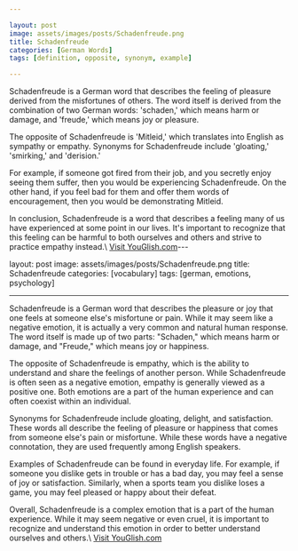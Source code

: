 ```yaml
---

layout: post
image: assets/images/posts/Schadenfreude.png
title: Schadenfreude
categories: [German Words]
tags: [definition, opposite, synonym, example]

---
```


Schadenfreude is a German word that describes the feeling of pleasure derived from the misfortunes of others. The word itself is derived from the combination of two German words: 'schaden,' which means harm or damage, and 'freude,' which means joy or pleasure. 

The opposite of Schadenfreude is 'Mitleid,' which translates into English as sympathy or empathy. Synonyms for Schadenfreude include 'gloating,' 'smirking,' and 'derision.'

For example, if someone got fired from their job, and you secretly enjoy seeing them suffer, then you would be experiencing Schadenfreude. On the other hand, if you feel bad for them and offer them words of encouragement, then you would be demonstrating Mitleid. 

In conclusion, Schadenfreude is a word that describes a feeling many of us have experienced at some point in our lives. It's important to recognize that this feeling can be harmful to both ourselves and others and strive to practice empathy instead.\ <a id="yg-widget-0" class="youglish-widget" data-query="Schadenfreude" data-lang="german" data-components="8412" data-auto-start="0" data-bkg-color="theme_light" data-title="How%20to%20pronounce%20Schadenfreude%20in%20German"  rel="nofollow" href="https://youglish.com">Visit YouGlish.com</a><script async src="https://youglish.com/public/emb/widget.js" charset="utf-8"></script>---

layout: post
image: assets/images/posts/Schadenfreude.png
title: Schadenfreude
categories: [vocabulary]
tags: [german, emotions, psychology]

---

Schadenfreude is a German word that describes the pleasure or joy that one feels at someone else's misfortune or pain. While it may seem like a negative emotion, it is actually a very common and natural human response. The word itself is made up of two parts: "Schaden," which means harm or damage, and "Freude," which means joy or happiness.

The opposite of Schadenfreude is empathy, which is the ability to understand and share the feelings of another person. While Schadenfreude is often seen as a negative emotion, empathy is generally viewed as a positive one. Both emotions are a part of the human experience and can often coexist within an individual.

Synonyms for Schadenfreude include gloating, delight, and satisfaction. These words all describe the feeling of pleasure or happiness that comes from someone else's pain or misfortune. While these words have a negative connotation, they are used frequently among English speakers.

Examples of Schadenfreude can be found in everyday life. For example, if someone you dislike gets in trouble or has a bad day, you may feel a sense of joy or satisfaction. Similarly, when a sports team you dislike loses a game, you may feel pleased or happy about their defeat.

Overall, Schadenfreude is a complex emotion that is a part of the human experience. While it may seem negative or even cruel, it is important to recognize and understand this emotion in order to better understand ourselves and others.\ <a id="yg-widget-0" class="youglish-widget" data-query="Schadenfreude" data-lang="german" data-components="8412" data-auto-start="0" data-bkg-color="theme_light" data-title="How%20to%20pronounce%20Schadenfreude%20in%20German"  rel="nofollow" href="https://youglish.com">Visit YouGlish.com</a><script async src="https://youglish.com/public/emb/widget.js" charset="utf-8"></script>